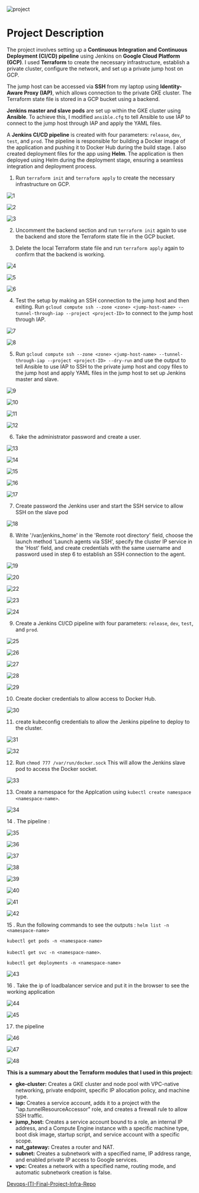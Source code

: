 ![project](project.png)

# Project Description

The project involves setting up a **Continuous Integration and Continuous Deployment (CI/CD) pipeline** using Jenkins on **Google Cloud Platform (GCP)**. I used **Terraform** to create the necessary infrastructure, establish a private cluster, configure the network, and set up a private jump host on GCP.

The jump host can be accessed via **SSH** from my laptop using **Identity-Aware Proxy (IAP)**, which allows connection to the private GKE cluster. The Terraform state file is stored in a GCP bucket using a backend.

**Jenkins master and slave pods** are set up within the GKE cluster using **Ansible**. To achieve this, I modified `ansible.cfg` to tell Ansible to use IAP to connect to the jump host through IAP and apply the YAML files.

A **Jenkins CI/CD pipeline** is created with four parameters: `release`, `dev`, `test`, and `prod`. The pipeline is responsible for building a Docker image of the application and pushing it to Docker Hub during the build stage. I also created deployment files for the app using **Helm**. The application is then deployed using Helm during the deployment stage, ensuring a seamless integration and deployment process.



1. Run `terraform init` and `terraform apply` to create the necessary infrastructure on GCP.

![1](Screenshots/1.png)

![2](Screenshots/2.png)

![3](Screenshots/3.png)

2. Uncomment the backend section and run `terraform init` again to use the backend and store the Terraform state file in the GCP bucket.


3. Delete the local Terraform state file and run `terraform apply` again to confirm that the backend is working.

![4](Screenshots/4.png)

![5](Screenshots/5.png)

![6](Screenshots/6.png)


4. Test the setup by making an SSH connection to the jump host and then exiting. Run `gcloud compute ssh --zone <zone> <jump-host-name> --tunnel-through-iap --project <project-ID>` to connect to the jump host through IAP.

![7](Screenshots/7.png)

![8](Screenshots/8.png)

5. Run `gcloud compute ssh --zone <zone> <jump-host-name> --tunnel-through-iap --project <project-ID> --dry-run` and use the output to tell Ansible to use IAP to SSH to the private jump host and copy files to the jump host and apply YAML files in the jump host to set up Jenkins master and slave.

![9](Screenshots/9.png)

![10](Screenshots/10.png)

![11](Screenshots/11.png)

![12](Screenshots/12.png)

6. Take the administrator password and create a user.

![13](Screenshots/13.png)

![14](Screenshots/14.png)

![15](Screenshots/15.png)

![16](Screenshots/16.png)

![17](Screenshots/17.png)

7. Create password the Jenkins user and start the SSH service to allow SSH on the slave pod

![18](Screenshots/18.png)

8. Write '/var/jenkins_home' in the 'Remote root directory' field, choose the launch method 'Launch agents via SSH', specify the cluster IP service in the 'Host' field, and create credentials with the same username and password used in step 6 to establish an SSH connection to the agent.

![19](Screenshots/19.png)

![20](Screenshots/21.png)

![22](Screenshots/22.png)

![23](Screenshots/23.png)

![24](Screenshots/24.png)

9. Create a Jenkins CI/CD pipeline with four parameters: `release`, `dev`, `test`, and `prod`.

![25](Screenshots/25.png)

![26](Screenshots/26.png)

![27](Screenshots/27.png)

![28](Screenshots/28.png)

![29](Screenshots/29.png)


10. Create docker credentials to allow access to Docker Hub.

![30](Screenshots/30.png)


11. create kubeconfig credentials to allow the Jenkins pipeline to deploy to the cluster.

![31](Screenshots/31.png)

![32](Screenshots/32.png)

12. Run `chmod 777 /var/run/docker.sock` This will allow the Jenkins slave pod to access the Docker socket.


![33](Screenshots/33.png)


13. Create a namespace for the Applcation using `kubectl create namespace <namespace-name>`.

![34](Screenshots/34.png)

14 . The pipeline :

![35](Screenshots/35.png)

![36](Screenshots/36.png)

![37](Screenshots/37.png)

![38](Screenshots/38.png)

![39](Screenshots/39.png)

![40](Screenshots/40.png)

![41](Screenshots/41.png)

![42](Screenshots/42.png)


15 . Run the following commands to see the outputs : `helm list -n <namespace-name>` 

`kubectl get pods -n <namespace-name>` 

`kubectl get svc -n <namespace-name>`.

`kubectl get deployments -n <namespace-name>`

![43](Screenshots/43.png)





16 . Take the ip of loadbalancer service and put it in the browser to see the working application

![44](Screenshots/44.png)

![45](Screenshots/45.png)


17. the pipeline

![46](Screenshots/46.png)

![47](Screenshots/47.png)

![48](Screenshots/48.png)





**This is a summary about the Terraform modules that I used in this project:**
- **gke-cluster:** Creates a GKE cluster and node pool with VPC-native networking, private endpoint, specific IP allocation policy, and machine type.
- **iap:** Creates a service account, adds it to a project with the "iap.tunnelResourceAccessor" role, and creates a firewall rule to allow SSH traffic.
- **jump_host:** Creates a service account bound to a role, an internal IP address, and a Compute Engine instance with a specific machine type, boot disk image, startup script, and service account with a specific scope.
- **nat_gateway:** Creates a router and NAT.
- **subnet:** Creates a subnetwork with a specified name, IP address range, and enabled private IP access to Google services.
- **vpc:** Creates a network with a specified name, routing mode, and automatic subnetwork creation is false.


[Devops-ITI-Final-Project-Infra-Repo](https://github.com/AhmedIbrahim-CS/Devops-ITI-Final-Project-Infra-Repo.git)
